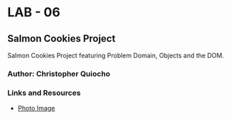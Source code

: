 # LAB - 06

## Salmon Cookies Project

Salmon Cookies Project featuring Problem Domain, Objects and the DOM.


### Author: Christopher Quiocho

### Links and Resources
* [Photo Image]()

